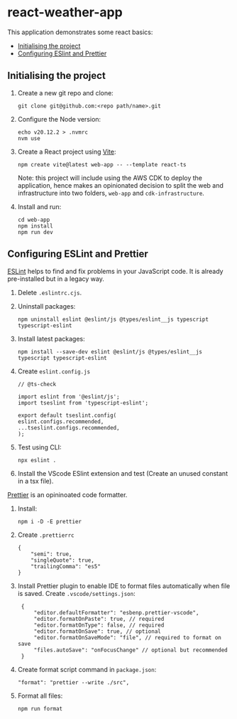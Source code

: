 # react-weather-app

This application demonstrates some react basics:

- [Initialising the project](#initialising-the-project)
- [Configuring ESlint and Prettier](#configuring-eslint-and-prettier)

## Initialising the project

1. Create a new git repo and clone:
   ```
   git clone git@github.com:<repo path/name>.git
   ```
1. Configure the Node version:
   ```
   echo v20.12.2 > .nvmrc
   nvm use
   ```
1. Create a React project using [Vite](https://vitejs.dev/):

   ```
   npm create vite@latest web-app -- --template react-ts
   ```

   Note: this project will include using the AWS CDK to deploy the application, hence makes an opinionated decision to split the web and infrastructure into two folders, `web-app` and `cdk-infrastructure`.

1. Install and run:
   ```
   cd web-app
   npm install
   npm run dev
   ```

## Configuring ESLint and Prettier

[ESLint](https://eslint.org/) helps to find and fix problems in your JavaScript code. It is already pre-installed but in a legacy way.

1. Delete `.eslintrc.cjs`.

1. Uninstall packages:
   ```
   npm uninstall eslint @eslint/js @types/eslint__js typescript typescript-eslint
   ```
1. Install latest packages:
   ```
   npm install --save-dev eslint @eslint/js @types/eslint__js typescript typescript-eslint
   ```
1. Create `eslint.config.js`

   ```
   // @ts-check

   import eslint from '@eslint/js';
   import tseslint from 'typescript-eslint';

   export default tseslint.config(
   eslint.configs.recommended,
   ...tseslint.configs.recommended,
   );
   ```

1. Test using CLI:
   ```
   npx eslint .
   ```
1. Install the VScode ESlint extension and test (Create an unused constant in a tsx file).

[Prettier](https://prettier.io/) is an opininoated code formatter.

1. Install:

   ```
   npm i -D -E prettier
   ```

1. Create `.prettierrc`
   ```
   {
       "semi": true,
       "singleQuote": true,
       "trailingComma": "es5"
   }
   ```
1. Install Prettier plugin to enable IDE to format files automatically when file is saved. Create `.vscode/settings.json`:
   ```
    {
        "editor.defaultFormatter": "esbenp.prettier-vscode",
        "editor.formatOnPaste": true, // required
        "editor.formatOnType": false, // required
        "editor.formatOnSave": true, // optional
        "editor.formatOnSaveMode": "file", // required to format on save
        "files.autoSave": "onFocusChange" // optional but recommended
    }
   ```
1. Create format script command in `package.json`:
   ```
   "format": "prettier --write ./src",
   ```
1. Format all files:
   ```
   npm run format
   ```
